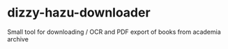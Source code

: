 # dizzy-hazu-downloader
Small tool for downloading / OCR and PDF export of books from academia archive
